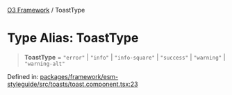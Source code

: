[O3 Framework](../API.md) / ToastType

# Type Alias: ToastType

> **ToastType** = `"error"` \| `"info"` \| `"info-square"` \| `"success"` \| `"warning"` \| `"warning-alt"`

Defined in: [packages/framework/esm-styleguide/src/toasts/toast.component.tsx:23](https://github.com/UjjawalPrabhat/openmrs-esm-core/blob/main/packages/framework/esm-styleguide/src/toasts/toast.component.tsx#L23)
